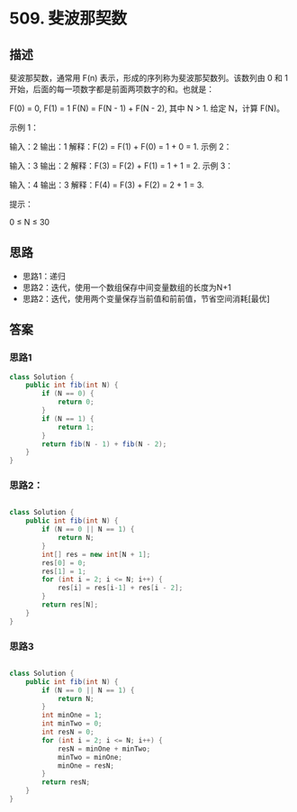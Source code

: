 # 509. 斐波那契数


[](https://leetcode-cn.com/problems/fibonacci-number/)



## 描述
斐波那契数，通常用 F(n) 表示，形成的序列称为斐波那契数列。该数列由 0 和 1 开始，后面的每一项数字都是前面两项数字的和。也就是：

F(0) = 0,   F(1) = 1
F(N) = F(N - 1) + F(N - 2), 其中 N > 1.
给定 N，计算 F(N)。

 

示例 1：

输入：2
输出：1
解释：F(2) = F(1) + F(0) = 1 + 0 = 1.
示例 2：

输入：3
输出：2
解释：F(3) = F(2) + F(1) = 1 + 1 = 2.
示例 3：

输入：4
输出：3
解释：F(4) = F(3) + F(2) = 2 + 1 = 3.
 

提示：

0 ≤ N ≤ 30


## 思路
- 思路1：递归
- 思路2：迭代，使用一个数组保存中间变量数组的长度为N+1
- 思路2：迭代，使用两个变量保存当前值和前前值，节省空间消耗[最优]


## 答案

### 思路1
```java
class Solution {
    public int fib(int N) {
        if (N == 0) {
            return 0;
        }
        if (N == 1) {
            return 1;
        }
        return fib(N - 1) + fib(N - 2);
    }
}
```
### 思路2：
```java

class Solution {
    public int fib(int N) {
        if (N == 0 || N == 1) {
            return N;
        }
        int[] res = new int[N + 1];
        res[0] = 0;
        res[1] = 1;
        for (int i = 2; i <= N; i++) {
            res[i] = res[i-1] + res[i - 2];
        }
        return res[N];
    }
}
```





### 思路3
```java

class Solution {
    public int fib(int N) {
        if (N == 0 || N == 1) {
            return N;
        }
        int minOne = 1;
        int minTwo = 0;
        int resN = 0;
        for (int i = 2; i <= N; i++) {
            resN = minOne + minTwo;
            minTwo = minOne;
            minOne = resN;
        }
        return resN;
    }
}

```


